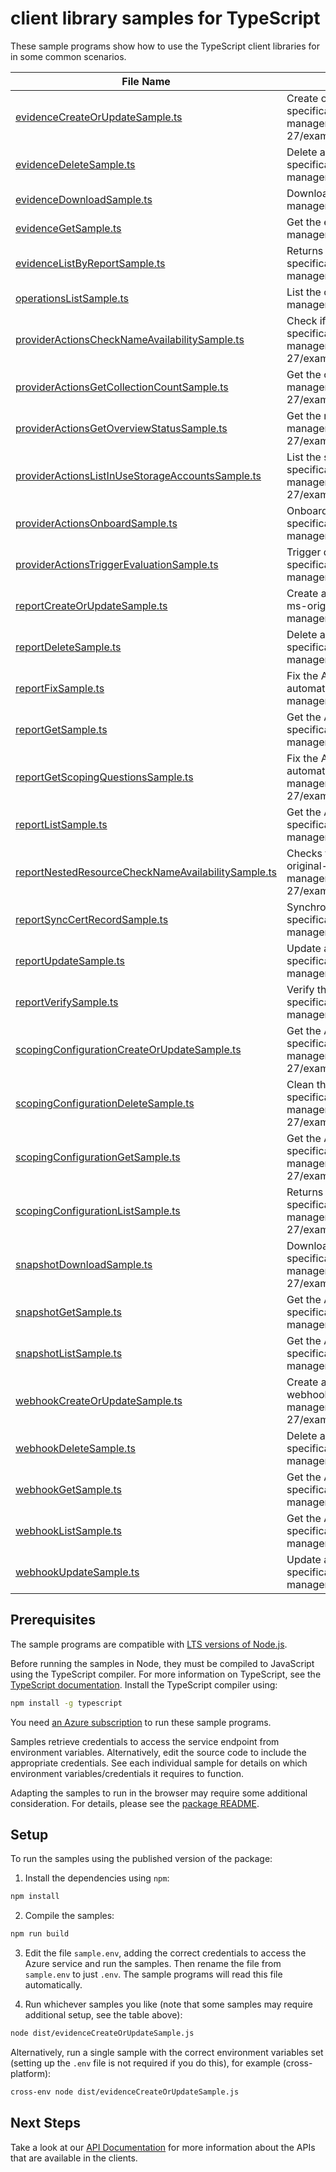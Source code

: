 # client library samples for TypeScript

These sample programs show how to use the TypeScript client libraries for in some common scenarios.

| **File Name**                                                                                         | **Description**                                                                                                                                                                                                                                                                                                             |
| ----------------------------------------------------------------------------------------------------- | --------------------------------------------------------------------------------------------------------------------------------------------------------------------------------------------------------------------------------------------------------------------------------------------------------------------------- |
| [evidenceCreateOrUpdateSample.ts][evidencecreateorupdatesample]                                       | Create or Update an evidence a specified report x-ms-original-file: specification/appcomplianceautomation/resource-manager/Microsoft.AppComplianceAutomation/stable/2024-06-27/examples/Evidence_CreateOrUpdate.json                                                                                                        |
| [evidenceDeleteSample.ts][evidencedeletesample]                                                       | Delete an existent evidence from a specified report x-ms-original-file: specification/appcomplianceautomation/resource-manager/Microsoft.AppComplianceAutomation/stable/2024-06-27/examples/Evidence_Delete.json                                                                                                            |
| [evidenceDownloadSample.ts][evidencedownloadsample]                                                   | Download evidence file. x-ms-original-file: specification/appcomplianceautomation/resource-manager/Microsoft.AppComplianceAutomation/stable/2024-06-27/examples/Evidence_Download.json                                                                                                                                      |
| [evidenceGetSample.ts][evidencegetsample]                                                             | Get the evidence metadata x-ms-original-file: specification/appcomplianceautomation/resource-manager/Microsoft.AppComplianceAutomation/stable/2024-06-27/examples/Evidence_Get.json                                                                                                                                         |
| [evidenceListByReportSample.ts][evidencelistbyreportsample]                                           | Returns a paginated list of evidences for a specified report. x-ms-original-file: specification/appcomplianceautomation/resource-manager/Microsoft.AppComplianceAutomation/stable/2024-06-27/examples/Evidence_ListByReport.json                                                                                            |
| [operationsListSample.ts][operationslistsample]                                                       | List the operations for the provider x-ms-original-file: specification/appcomplianceautomation/resource-manager/Microsoft.AppComplianceAutomation/stable/2024-06-27/examples/Operations_List.json                                                                                                                           |
| [providerActionsCheckNameAvailabilitySample.ts][provideractionschecknameavailabilitysample]           | Check if the given name is available for a report. x-ms-original-file: specification/appcomplianceautomation/resource-manager/Microsoft.AppComplianceAutomation/stable/2024-06-27/examples/Report_CheckNameAvailability.json                                                                                                |
| [providerActionsGetCollectionCountSample.ts][provideractionsgetcollectioncountsample]                 | Get the count of reports. x-ms-original-file: specification/appcomplianceautomation/resource-manager/Microsoft.AppComplianceAutomation/stable/2024-06-27/examples/Report_GetCollectionCount.json                                                                                                                            |
| [providerActionsGetOverviewStatusSample.ts][provideractionsgetoverviewstatussample]                   | Get the resource overview status. x-ms-original-file: specification/appcomplianceautomation/resource-manager/Microsoft.AppComplianceAutomation/stable/2024-06-27/examples/Report_GetOverviewStatus.json                                                                                                                     |
| [providerActionsListInUseStorageAccountsSample.ts][provideractionslistinusestorageaccountssample]     | List the storage accounts which are in use by related reports x-ms-original-file: specification/appcomplianceautomation/resource-manager/Microsoft.AppComplianceAutomation/stable/2024-06-27/examples/ListInUseStorageAccountsWithSubscriptions.json                                                                        |
| [providerActionsOnboardSample.ts][provideractionsonboardsample]                                       | Onboard given subscriptions to Microsoft.AppComplianceAutomation provider. x-ms-original-file: specification/appcomplianceautomation/resource-manager/Microsoft.AppComplianceAutomation/stable/2024-06-27/examples/Onboard.json                                                                                             |
| [providerActionsTriggerEvaluationSample.ts][provideractionstriggerevaluationsample]                   | Trigger quick evaluation for the given subscriptions. x-ms-original-file: specification/appcomplianceautomation/resource-manager/Microsoft.AppComplianceAutomation/stable/2024-06-27/examples/TriggerEvaluation.json                                                                                                        |
| [reportCreateOrUpdateSample.ts][reportcreateorupdatesample]                                           | Create a new AppComplianceAutomation report or update an exiting AppComplianceAutomation report. x-ms-original-file: specification/appcomplianceautomation/resource-manager/Microsoft.AppComplianceAutomation/stable/2024-06-27/examples/Report_CreateOrUpdate.json                                                         |
| [reportDeleteSample.ts][reportdeletesample]                                                           | Delete an AppComplianceAutomation report. x-ms-original-file: specification/appcomplianceautomation/resource-manager/Microsoft.AppComplianceAutomation/stable/2024-06-27/examples/Report_Delete.json                                                                                                                        |
| [reportFixSample.ts][reportfixsample]                                                                 | Fix the AppComplianceAutomation report error. e.g: App Compliance Automation Tool service unregistered, automation removed. x-ms-original-file: specification/appcomplianceautomation/resource-manager/Microsoft.AppComplianceAutomation/stable/2024-06-27/examples/Report_Fix.json                                         |
| [reportGetSample.ts][reportgetsample]                                                                 | Get the AppComplianceAutomation report and its properties. x-ms-original-file: specification/appcomplianceautomation/resource-manager/Microsoft.AppComplianceAutomation/stable/2024-06-27/examples/Report_Get.json                                                                                                          |
| [reportGetScopingQuestionsSample.ts][reportgetscopingquestionssample]                                 | Fix the AppComplianceAutomation report error. e.g: App Compliance Automation Tool service unregistered, automation removed. x-ms-original-file: specification/appcomplianceautomation/resource-manager/Microsoft.AppComplianceAutomation/stable/2024-06-27/examples/Report_GetScopingQuestions.json                         |
| [reportListSample.ts][reportlistsample]                                                               | Get the AppComplianceAutomation report list for the tenant. x-ms-original-file: specification/appcomplianceautomation/resource-manager/Microsoft.AppComplianceAutomation/stable/2024-06-27/examples/Report_List.json                                                                                                        |
| [reportNestedResourceCheckNameAvailabilitySample.ts][reportnestedresourcechecknameavailabilitysample] | Checks the report's nested resource name availability, e.g: Webhooks, Evidences, Snapshots. x-ms-original-file: specification/appcomplianceautomation/resource-manager/Microsoft.AppComplianceAutomation/stable/2024-06-27/examples/Report_NestedResourceCheckNameAvailability_Report_Evidence_Check_Name_Availability.json |
| [reportSyncCertRecordSample.ts][reportsynccertrecordsample]                                           | Synchronize attestation record from app compliance. x-ms-original-file: specification/appcomplianceautomation/resource-manager/Microsoft.AppComplianceAutomation/stable/2024-06-27/examples/Report_SyncCertRecord.json                                                                                                      |
| [reportUpdateSample.ts][reportupdatesample]                                                           | Update an exiting AppComplianceAutomation report. x-ms-original-file: specification/appcomplianceautomation/resource-manager/Microsoft.AppComplianceAutomation/stable/2024-06-27/examples/Report_Update.json                                                                                                                |
| [reportVerifySample.ts][reportverifysample]                                                           | Verify the AppComplianceAutomation report health status. x-ms-original-file: specification/appcomplianceautomation/resource-manager/Microsoft.AppComplianceAutomation/stable/2024-06-27/examples/Report_Verify.json                                                                                                         |
| [scopingConfigurationCreateOrUpdateSample.ts][scopingconfigurationcreateorupdatesample]               | Get the AppComplianceAutomation scoping configuration of the specific report. x-ms-original-file: specification/appcomplianceautomation/resource-manager/Microsoft.AppComplianceAutomation/stable/2024-06-27/examples/ScopingConfiguration_CreateOrUpdate.json                                                              |
| [scopingConfigurationDeleteSample.ts][scopingconfigurationdeletesample]                               | Clean the AppComplianceAutomation scoping configuration of the specific report. x-ms-original-file: specification/appcomplianceautomation/resource-manager/Microsoft.AppComplianceAutomation/stable/2024-06-27/examples/ScopingConfiguration_Delete.json                                                                    |
| [scopingConfigurationGetSample.ts][scopingconfigurationgetsample]                                     | Get the AppComplianceAutomation scoping configuration of the specific report. x-ms-original-file: specification/appcomplianceautomation/resource-manager/Microsoft.AppComplianceAutomation/stable/2024-06-27/examples/ScopingConfiguration_Get.json                                                                         |
| [scopingConfigurationListSample.ts][scopingconfigurationlistsample]                                   | Returns a list format of the singleton scopingConfiguration for a specified report. x-ms-original-file: specification/appcomplianceautomation/resource-manager/Microsoft.AppComplianceAutomation/stable/2024-06-27/examples/ScopingConfiguration_List.json                                                                  |
| [snapshotDownloadSample.ts][snapshotdownloadsample]                                                   | Download compliance needs from snapshot, like: Compliance Report, Resource List. x-ms-original-file: specification/appcomplianceautomation/resource-manager/Microsoft.AppComplianceAutomation/stable/2024-06-27/examples/Snapshot_Download_Snapshot_Download_Compliance_Detailed_Pdf_Report.json                            |
| [snapshotGetSample.ts][snapshotgetsample]                                                             | Get the AppComplianceAutomation snapshot and its properties. x-ms-original-file: specification/appcomplianceautomation/resource-manager/Microsoft.AppComplianceAutomation/stable/2024-06-27/examples/Snapshot_Get.json                                                                                                      |
| [snapshotListSample.ts][snapshotlistsample]                                                           | Get the AppComplianceAutomation snapshot list. x-ms-original-file: specification/appcomplianceautomation/resource-manager/Microsoft.AppComplianceAutomation/stable/2024-06-27/examples/Snapshot_List.json                                                                                                                   |
| [webhookCreateOrUpdateSample.ts][webhookcreateorupdatesample]                                         | Create a new AppComplianceAutomation webhook or update an exiting AppComplianceAutomation webhook. x-ms-original-file: specification/appcomplianceautomation/resource-manager/Microsoft.AppComplianceAutomation/stable/2024-06-27/examples/Webhook_CreateOrUpdate.json                                                      |
| [webhookDeleteSample.ts][webhookdeletesample]                                                         | Delete an AppComplianceAutomation webhook. x-ms-original-file: specification/appcomplianceautomation/resource-manager/Microsoft.AppComplianceAutomation/stable/2024-06-27/examples/Webhook_Delete.json                                                                                                                      |
| [webhookGetSample.ts][webhookgetsample]                                                               | Get the AppComplianceAutomation webhook and its properties. x-ms-original-file: specification/appcomplianceautomation/resource-manager/Microsoft.AppComplianceAutomation/stable/2024-06-27/examples/Webhook_Get.json                                                                                                        |
| [webhookListSample.ts][webhooklistsample]                                                             | Get the AppComplianceAutomation webhook list. x-ms-original-file: specification/appcomplianceautomation/resource-manager/Microsoft.AppComplianceAutomation/stable/2024-06-27/examples/Webhook_List.json                                                                                                                     |
| [webhookUpdateSample.ts][webhookupdatesample]                                                         | Update an exiting AppComplianceAutomation webhook. x-ms-original-file: specification/appcomplianceautomation/resource-manager/Microsoft.AppComplianceAutomation/stable/2024-06-27/examples/Webhook_Update.json                                                                                                              |

## Prerequisites

The sample programs are compatible with [LTS versions of Node.js](https://github.com/nodejs/release#release-schedule).

Before running the samples in Node, they must be compiled to JavaScript using the TypeScript compiler. For more information on TypeScript, see the [TypeScript documentation][typescript]. Install the TypeScript compiler using:

```bash
npm install -g typescript
```

You need [an Azure subscription][freesub] to run these sample programs.

Samples retrieve credentials to access the service endpoint from environment variables. Alternatively, edit the source code to include the appropriate credentials. See each individual sample for details on which environment variables/credentials it requires to function.

Adapting the samples to run in the browser may require some additional consideration. For details, please see the [package README][package].

## Setup

To run the samples using the published version of the package:

1. Install the dependencies using `npm`:

```bash
npm install
```

2. Compile the samples:

```bash
npm run build
```

3. Edit the file `sample.env`, adding the correct credentials to access the Azure service and run the samples. Then rename the file from `sample.env` to just `.env`. The sample programs will read this file automatically.

4. Run whichever samples you like (note that some samples may require additional setup, see the table above):

```bash
node dist/evidenceCreateOrUpdateSample.js
```

Alternatively, run a single sample with the correct environment variables set (setting up the `.env` file is not required if you do this), for example (cross-platform):

```bash
cross-env node dist/evidenceCreateOrUpdateSample.js
```

## Next Steps

Take a look at our [API Documentation][apiref] for more information about the APIs that are available in the clients.

[evidencecreateorupdatesample]: https://github.com/Azure/azure-sdk-for-js/blob/main/sdk/appcomplianceautomation/arm-appcomplianceautomation/samples/v1/typescript/src/evidenceCreateOrUpdateSample.ts
[evidencedeletesample]: https://github.com/Azure/azure-sdk-for-js/blob/main/sdk/appcomplianceautomation/arm-appcomplianceautomation/samples/v1/typescript/src/evidenceDeleteSample.ts
[evidencedownloadsample]: https://github.com/Azure/azure-sdk-for-js/blob/main/sdk/appcomplianceautomation/arm-appcomplianceautomation/samples/v1/typescript/src/evidenceDownloadSample.ts
[evidencegetsample]: https://github.com/Azure/azure-sdk-for-js/blob/main/sdk/appcomplianceautomation/arm-appcomplianceautomation/samples/v1/typescript/src/evidenceGetSample.ts
[evidencelistbyreportsample]: https://github.com/Azure/azure-sdk-for-js/blob/main/sdk/appcomplianceautomation/arm-appcomplianceautomation/samples/v1/typescript/src/evidenceListByReportSample.ts
[operationslistsample]: https://github.com/Azure/azure-sdk-for-js/blob/main/sdk/appcomplianceautomation/arm-appcomplianceautomation/samples/v1/typescript/src/operationsListSample.ts
[provideractionschecknameavailabilitysample]: https://github.com/Azure/azure-sdk-for-js/blob/main/sdk/appcomplianceautomation/arm-appcomplianceautomation/samples/v1/typescript/src/providerActionsCheckNameAvailabilitySample.ts
[provideractionsgetcollectioncountsample]: https://github.com/Azure/azure-sdk-for-js/blob/main/sdk/appcomplianceautomation/arm-appcomplianceautomation/samples/v1/typescript/src/providerActionsGetCollectionCountSample.ts
[provideractionsgetoverviewstatussample]: https://github.com/Azure/azure-sdk-for-js/blob/main/sdk/appcomplianceautomation/arm-appcomplianceautomation/samples/v1/typescript/src/providerActionsGetOverviewStatusSample.ts
[provideractionslistinusestorageaccountssample]: https://github.com/Azure/azure-sdk-for-js/blob/main/sdk/appcomplianceautomation/arm-appcomplianceautomation/samples/v1/typescript/src/providerActionsListInUseStorageAccountsSample.ts
[provideractionsonboardsample]: https://github.com/Azure/azure-sdk-for-js/blob/main/sdk/appcomplianceautomation/arm-appcomplianceautomation/samples/v1/typescript/src/providerActionsOnboardSample.ts
[provideractionstriggerevaluationsample]: https://github.com/Azure/azure-sdk-for-js/blob/main/sdk/appcomplianceautomation/arm-appcomplianceautomation/samples/v1/typescript/src/providerActionsTriggerEvaluationSample.ts
[reportcreateorupdatesample]: https://github.com/Azure/azure-sdk-for-js/blob/main/sdk/appcomplianceautomation/arm-appcomplianceautomation/samples/v1/typescript/src/reportCreateOrUpdateSample.ts
[reportdeletesample]: https://github.com/Azure/azure-sdk-for-js/blob/main/sdk/appcomplianceautomation/arm-appcomplianceautomation/samples/v1/typescript/src/reportDeleteSample.ts
[reportfixsample]: https://github.com/Azure/azure-sdk-for-js/blob/main/sdk/appcomplianceautomation/arm-appcomplianceautomation/samples/v1/typescript/src/reportFixSample.ts
[reportgetsample]: https://github.com/Azure/azure-sdk-for-js/blob/main/sdk/appcomplianceautomation/arm-appcomplianceautomation/samples/v1/typescript/src/reportGetSample.ts
[reportgetscopingquestionssample]: https://github.com/Azure/azure-sdk-for-js/blob/main/sdk/appcomplianceautomation/arm-appcomplianceautomation/samples/v1/typescript/src/reportGetScopingQuestionsSample.ts
[reportlistsample]: https://github.com/Azure/azure-sdk-for-js/blob/main/sdk/appcomplianceautomation/arm-appcomplianceautomation/samples/v1/typescript/src/reportListSample.ts
[reportnestedresourcechecknameavailabilitysample]: https://github.com/Azure/azure-sdk-for-js/blob/main/sdk/appcomplianceautomation/arm-appcomplianceautomation/samples/v1/typescript/src/reportNestedResourceCheckNameAvailabilitySample.ts
[reportsynccertrecordsample]: https://github.com/Azure/azure-sdk-for-js/blob/main/sdk/appcomplianceautomation/arm-appcomplianceautomation/samples/v1/typescript/src/reportSyncCertRecordSample.ts
[reportupdatesample]: https://github.com/Azure/azure-sdk-for-js/blob/main/sdk/appcomplianceautomation/arm-appcomplianceautomation/samples/v1/typescript/src/reportUpdateSample.ts
[reportverifysample]: https://github.com/Azure/azure-sdk-for-js/blob/main/sdk/appcomplianceautomation/arm-appcomplianceautomation/samples/v1/typescript/src/reportVerifySample.ts
[scopingconfigurationcreateorupdatesample]: https://github.com/Azure/azure-sdk-for-js/blob/main/sdk/appcomplianceautomation/arm-appcomplianceautomation/samples/v1/typescript/src/scopingConfigurationCreateOrUpdateSample.ts
[scopingconfigurationdeletesample]: https://github.com/Azure/azure-sdk-for-js/blob/main/sdk/appcomplianceautomation/arm-appcomplianceautomation/samples/v1/typescript/src/scopingConfigurationDeleteSample.ts
[scopingconfigurationgetsample]: https://github.com/Azure/azure-sdk-for-js/blob/main/sdk/appcomplianceautomation/arm-appcomplianceautomation/samples/v1/typescript/src/scopingConfigurationGetSample.ts
[scopingconfigurationlistsample]: https://github.com/Azure/azure-sdk-for-js/blob/main/sdk/appcomplianceautomation/arm-appcomplianceautomation/samples/v1/typescript/src/scopingConfigurationListSample.ts
[snapshotdownloadsample]: https://github.com/Azure/azure-sdk-for-js/blob/main/sdk/appcomplianceautomation/arm-appcomplianceautomation/samples/v1/typescript/src/snapshotDownloadSample.ts
[snapshotgetsample]: https://github.com/Azure/azure-sdk-for-js/blob/main/sdk/appcomplianceautomation/arm-appcomplianceautomation/samples/v1/typescript/src/snapshotGetSample.ts
[snapshotlistsample]: https://github.com/Azure/azure-sdk-for-js/blob/main/sdk/appcomplianceautomation/arm-appcomplianceautomation/samples/v1/typescript/src/snapshotListSample.ts
[webhookcreateorupdatesample]: https://github.com/Azure/azure-sdk-for-js/blob/main/sdk/appcomplianceautomation/arm-appcomplianceautomation/samples/v1/typescript/src/webhookCreateOrUpdateSample.ts
[webhookdeletesample]: https://github.com/Azure/azure-sdk-for-js/blob/main/sdk/appcomplianceautomation/arm-appcomplianceautomation/samples/v1/typescript/src/webhookDeleteSample.ts
[webhookgetsample]: https://github.com/Azure/azure-sdk-for-js/blob/main/sdk/appcomplianceautomation/arm-appcomplianceautomation/samples/v1/typescript/src/webhookGetSample.ts
[webhooklistsample]: https://github.com/Azure/azure-sdk-for-js/blob/main/sdk/appcomplianceautomation/arm-appcomplianceautomation/samples/v1/typescript/src/webhookListSample.ts
[webhookupdatesample]: https://github.com/Azure/azure-sdk-for-js/blob/main/sdk/appcomplianceautomation/arm-appcomplianceautomation/samples/v1/typescript/src/webhookUpdateSample.ts
[apiref]: https://learn.microsoft.com/javascript/api/@azure/arm-appcomplianceautomation?view=azure-node-preview
[freesub]: https://azure.microsoft.com/free/
[package]: https://github.com/Azure/azure-sdk-for-js/tree/main/sdk/appcomplianceautomation/arm-appcomplianceautomation/README.md
[typescript]: https://www.typescriptlang.org/docs/home.html
